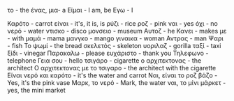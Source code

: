 το - the
ένας, μια- a
Είμαι - I am, be
Εγω - I

Καρότο - carrot
είναι - it's, it is, is
ρύζι - rice
ροζ - pink
ναι - yes
όχι - no
νερό - water
ντισκο - disco
μονσειο - museum
Αυτοζ - he
Κανει - makes
με - with
μαμά - mama
μανγκο - mango
γιναικα - woman
Αντρας - man
Ψαρι - fish
Το ψωμί - the bread
σκελετός - skeleton
υοριλαζ - gorilla
ταξί - taxi
ξίδι - vinegar
Παρακαλω - please
ευχάριστο - thank you
Τηλεφωνο - telephone
Γεια σου - hello
τσιγάρο - cigarette
ο αρχιτεκτονας - the architect
Ο αρχιτεκτονας με το τσιγαρο - the architect with the cigarette
Είναι νερό και καρότο - it's the water and carrot
Ναι, είναι το ροζ βάζο - Yes, it's the pink vase
Μαρκ, το νερό -  Mark, the water
ναι, το μίνι μάρκετ - yes, the mini market
